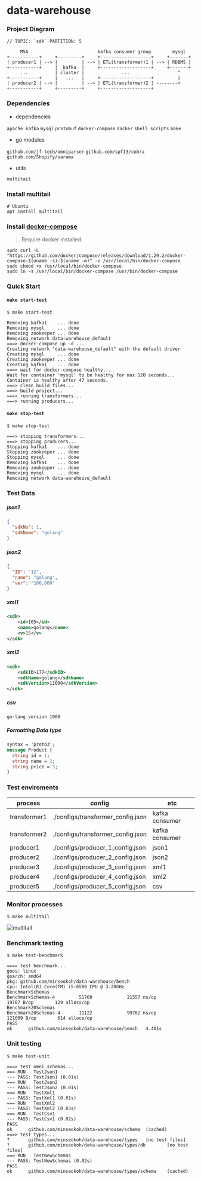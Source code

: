 # data-warehouse

### Project Diagram

```shel
// TOPIC: `sdk` PARTITION: 5

     MSA                          kafka consumer group        mysql
+-----------+     +---------+     +-------------------+     +-------+
| producer1 | --> |         | --> | ETL(transformer)1 | --> | RDBMS |
+-----------+     |  kafka  |     +-------------------+     +-------+
     ...          | cluster |              ...                  ^
+-----------+     |   ...   |     +-------------------+         |
| producer2 | --> |         | --> | ETL(transformer)2 | --------+
+-----------+     +---------+     +-------------------+
```


### Dependencies

- dependencies

`apache kafka` `mysql` `protobuf` `docker-compose` `docker` `shell scripts` `make`

- go modules

`github.com/jf-tech/omniparser` `github.com/spf13/cobra` `github.com/Shopify/sarama`

- utils

`multitail`

### Install multitail
```shell
# Ubuntu 
apt install multitail
```

### Install [docker-compose]('https://docs.docker.com/compose/install')
> Require docker installed.
```shell
sudo curl -L "https://github.com/docker/compose/releases/download/1.29.2/docker-compose-$(uname -s)-$(uname -m)" -o /usr/local/bin/docker-compose
sudo chmod +x /usr/local/bin/docker-compose
sudo ln -s /usr/local/bin/docker-compose /usr/bin/docker-compose
```


### Quick Start

#### `make start-test`

```shell
$ make start-test

Removing kafka1    ... done
Removing mysql     ... done
Removing zookeeper ... done
Removing network data-warehouse_default
===> docker-compose up -d ...
Creating network "data-warehouse_default" with the default driver
Creating mysql     ... done
Creating zookeeper ... done
Creating kafka1    ... done
===> wait for docker-compose healthy...
Wait for container 'mysql' to be healthy for max 120 seconds...
Container is healthy after 47 seconds.
===> clean build files...
===> build project...
===> running transformers...
===> running producers...
```

#### `make stop-test`

```shell
$ make stop-test

===> stopping transformers...
===> stopping producers...
Stopping kafka1    ... done
Stopping zookeeper ... done
Stopping mysql     ... done
Removing kafka1    ... done
Removing zookeeper ... done
Removing mysql     ... done
Removing network data-warehouse_default
```

### Test Data

##### json1

```json
{
  "sdkNo": 1,
  "sdkName": "golang"
}
```

##### json2

```json
{
  "ID": "12",
  "name": "golang",
  "ver": "100,000"
}
```

##### xml1

```xml
<sdk>
    <id>165</id>
    <name>golang</name>
    <v>15</v>
</sdk>
```

##### xml2

```xml
<sdk>
    <sdkID>177</sdkID>
    <sdkName>golang</sdkName>
    <sdkVersion>11000</sdkVersion>
</sdk>
```

##### csv

```text
go-lang version 1000
```

##### Formatting Data type

```protobuf
syntax = 'proto3';
message Product {
  string id = 1;
  string name = 2;
  string price = 3;
}
```

### Test enviroments

| process      | config                           | etc            |
|--------------|----------------------------------|----------------|
| transformer1 | ./configs/transformer_config.json | kafka consumer |
| transformer2 | ./configs/transformer_config.json | kafka consumer |
| producer1    | ./configs/producer_1_config.json | json1          |
| producer2    | ./configs/producer_2_config.json | json2          |
| producer3    | ./configs/producer_3_config.json | xml1           |
| producer4    | ./configs/producer_4_config.json | xml2           |
| producer5    | ./configs/producer_5_config.json | csv            |


### Monitor processes

```shell
$ make multitail
```

![multitail](./docs/multitail.png)


### Benchmark testing

```shell
$ make test-benchmark

===> test benchmark...
goos: linux
goarch: amd64
pkg: github.com/minseokoh/data-warehouse/bench
cpu: Intel(R) Core(TM) i5-6500 CPU @ 3.20GHz
BenchmarkSchemas
BenchmarkSchemas-4         51760             21557 ns/op           19707 B/op        129 allocs/op
Benchmark20Schemas
Benchmark20Schemas-4       11122             99762 ns/op          121009 B/op        614 allocs/op
PASS
ok      github.com/minseokoh/data-warehouse/bench   4.401s
```

### Unit testing

```shell
$ make test-unit

===> test omni schemas...
=== RUN   TestJson1
--- PASS: TestJson1 (0.01s)
=== RUN   TestJson2
--- PASS: TestJson2 (0.01s)
=== RUN   TestXml1
--- PASS: TestXml1 (0.01s)
=== RUN   TestXml2
--- PASS: TestXml2 (0.03s)
=== RUN   TestCsv1
--- PASS: TestCsv1 (0.02s)
PASS
ok      github.com/minseokoh/data-warehouse/schema  (cached)
===> test types...
?       github.com/minseokoh/data-warehouse/types   [no test files]
?       github.com/minseokoh/data-warehouse/types/db        [no test files]
=== RUN   TestNewSchemas
--- PASS: TestNewSchemas (0.02s)
PASS
ok      github.com/minseokoh/data-warehouse/types/schema    (cached)
```